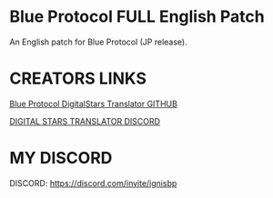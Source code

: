 # Blue Protocol FULL English Patch
An English patch for Blue Protocol (JP release).

# CREATORS LINKS

[Blue Protocol DigitalStars Translator GITHUB](https://github.com/digitalstars/BlueProtocol-Translate)

[DIGITAL STARS TRANSLATOR DISCORD](https://discord.gg/QwAATupB4b)

# MY DISCORD
DISCORD: https://discord.com/invite/ignisbp
